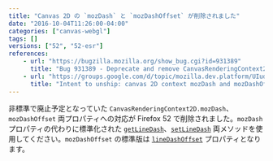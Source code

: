 ```yaml
---
title: "Canvas 2D の `mozDash` と `mozDashOffset` が削除されました"
date: "2016-10-04T11:26:00-04:00"
categories: ["canvas-webgl"]
tags: []
versions: ["52", "52-esr"]
references:
    - url: "https://bugzilla.mozilla.org/show_bug.cgi?id=931389"
      title: "Bug 931389 - Deprecate and remove CanvasRenderingContext2D.mozDash/mozDashOffset"
    - url: "https://groups.google.com/d/topic/mozilla.dev.platform/UIudMABegcY/discussion"
      title: "Intent to unship: canvas 2D context mozDash and mozDashOffset."
---
```

非標準で廃止予定となっていた `CanvasRenderingContext2D.mozDash`、`mozDashOffset` 両プロパティへの対応が Firefox 52 で削除されました。`mozDash` プロパティの代わりに標準化された [`getLineDash`](https://developer.mozilla.org/docs/Web/API/CanvasRenderingContext2D/getLineDash)、[`setLineDash`](https://developer.mozilla.org/docs/Web/API/CanvasRenderingContext2D/setLineDash) 両メソッドを使用してください。`mozDashOffset` の標準版は [`lineDashOffset`](https://developer.mozilla.org/docs/Web/API/CanvasRenderingContext2D/lineDashOffset) プロパティとなります。
